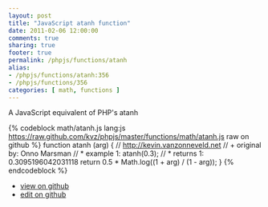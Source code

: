 ```yaml
---
layout: post
title: "JavaScript atanh function"
date: 2011-02-06 12:00:00
comments: true
sharing: true
footer: true
permalink: /phpjs/functions/atanh
alias:
- /phpjs/functions/atanh:356
- /phpjs/functions/356
categories: [ math, functions ]
---
```

A JavaScript equivalent of PHP's atanh
<!-- more -->
{% codeblock math/atanh.js lang:js https://raw.github.com/kvz/phpjs/master/functions/math/atanh.js raw on github %}
function atanh (arg) {
    // http://kevin.vanzonneveld.net
    // +   original by: Onno Marsman
    // *     example 1: atanh(0.3);
    // *     returns 1: 0.3095196042031118
    return 0.5 * Math.log((1 + arg) / (1 - arg));
}
{% endcodeblock %}
<ul>
 <li><a href="https://github.com/kvz/phpjs/blob/master/functions/math/atanh.js">view on github</a></li>
 <li><a href="https://github.com/kvz/phpjs/edit/master/functions/math/atanh.js">edit on github</a></li>
</ul>
